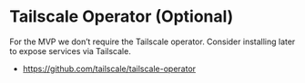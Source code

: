 # Tailscale Operator (Optional)

For the MVP we don’t require the Tailscale operator. Consider installing later to expose services via Tailscale.

- https://github.com/tailscale/tailscale-operator
